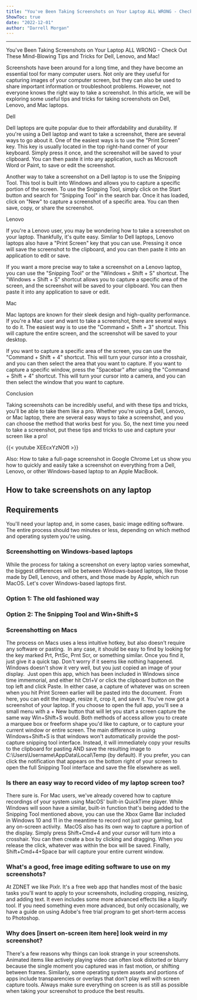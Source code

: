 ```yaml
---
title: "You've Been Taking Screenshots on Your Laptop ALL WRONG - Check Out These Mind-Blowing Tips and Tricks for Dell, Lenovo, and Mac!"
ShowToc: true 
date: "2022-12-01"
author: "Darrell Morgan"
---
```

*****
You've Been Taking Screenshots on Your Laptop ALL WRONG - Check Out These Mind-Blowing Tips and Tricks for Dell, Lenovo, and Mac!

Screenshots have been around for a long time, and they have become an essential tool for many computer users. Not only are they useful for capturing images of your computer screen, but they can also be used to share important information or troubleshoot problems. However, not everyone knows the right way to take a screenshot. In this article, we will be exploring some useful tips and tricks for taking screenshots on Dell, Lenovo, and Mac laptops.

Dell

Dell laptops are quite popular due to their affordability and durability. If you're using a Dell laptop and want to take a screenshot, there are several ways to go about it. One of the easiest ways is to use the "Print Screen" key. This key is usually located in the top right-hand corner of your keyboard. Simply press it once, and the screenshot will be saved to your clipboard. You can then paste it into any application, such as Microsoft Word or Paint, to save or edit the screenshot.

Another way to take a screenshot on a Dell laptop is to use the Snipping Tool. This tool is built into Windows and allows you to capture a specific portion of the screen. To use the Snipping Tool, simply click on the Start button and search for "Snipping Tool" in the search bar. Once it has loaded, click on "New" to capture a screenshot of a specific area. You can then save, copy, or share the screenshot.

Lenovo

If you're a Lenovo user, you may be wondering how to take a screenshot on your laptop. Thankfully, it's quite easy. Similar to Dell laptops, Lenovo laptops also have a "Print Screen" key that you can use. Pressing it once will save the screenshot to the clipboard, and you can then paste it into an application to edit or save.

If you want a more precise way to take a screenshot on a Lenovo laptop, you can use the "Snipping Tool" or the "Windows + Shift + S" shortcut. The "Windows + Shift + S" shortcut allows you to capture a specific area of the screen, and the screenshot will be saved to your clipboard. You can then paste it into any application to save or edit.

Mac

Mac laptops are known for their sleek design and high-quality performance. If you're a Mac user and want to take a screenshot, there are several ways to do it. The easiest way is to use the "Command + Shift + 3" shortcut. This will capture the entire screen, and the screenshot will be saved to your desktop.

If you want to capture a specific area of the screen, you can use the "Command + Shift + 4" shortcut. This will turn your cursor into a crosshair, and you can then select the area that you want to capture. If you want to capture a specific window, press the "Spacebar" after using the "Command + Shift + 4" shortcut. This will turn your cursor into a camera, and you can then select the window that you want to capture.

Conclusion

Taking screenshots can be incredibly useful, and with these tips and tricks, you'll be able to take them like a pro. Whether you're using a Dell, Lenovo, or Mac laptop, there are several easy ways to take a screenshot, and you can choose the method that works best for you. So, the next time you need to take a screenshot, put these tips and tricks to use and capture your screen like a pro!

{{< youtube XEEcxYzNOfI >}} 



Also: How to take a full-page screenshot in Google Chrome
Let us show you how to quickly and easily take a screenshot on everything from a Dell, Lenovo, or other Windows-based laptop to an Apple MacBook. 

 
## How to take screenshots on any laptop
 
## Requirements


You'll need your laptop and, in some cases, basic image editing software. The entire process should two minutes or less, depending on which method and operating system you're using.

 
### Screenshotting on Windows-based laptops


While the process for taking a screenshot on every laptop varies somewhat, the biggest differences will be between Windows-based laptops, like those made by Dell, Lenovo, and others, and those made by Apple, which run MacOS. Let's cover Windows-based laptops first.

 
### Option 1: The old fashioned way
 
### Option 2: The Snipping Tool and Win+Shift+S
 
### Screenshotting on Macs


The process on Macs uses a less intuitive hotkey, but also doesn't require any software or pasting. 
In any case, it should be easy to find by looking for the key marked Prt, PrtSc, Prnt Scr, or something similar. Once you find it, just give it a quick tap. Don't worry if it seems like nothing happened. Windows doesn't show it very well, but you just copied an image of your display. 
Just open this app, which has been included in Windows since time immemorial, and either hit Ctrl+V or click the clipboard button on the top left and click Paste. In either case, a capture of whatever was on screen when you hit Print Screen earlier will be pasted into the document. 
From here, you can edit the image, resize it, crop it, and save it. You've now got a screenshot of your laptop.
If you choose to open the full app, you'll see a small menu with a + New button that will let you start a screen capture the same way Win+Shift+S would. Both methods of access allow you to create a marquee box or freeform shape you'd like to capture, or to capture your current window or entire screen.
The main difference in using Windows+Shift+S is that windows won't automatically provide the post-capture snipping tool interface. Instead, it will immediately copy your results to the clipboard for pasting AND save the resulting image to C:\Users\Username\AppData\Local\Temp (by default). If you prefer, you can click the notification that appears on the bottom right of your screen to open the full Snipping Tool interface and save the file elsewhere as well. 

 
### Is there an easy way to record video of my laptop screen too? 


There sure is. For Mac users, we've already covered how to capture recordings of your system using MacOS' built-in QuickTime player. While Windows will soon have a similar, built-in function that's being added to the Snipping Tool mentioned above, you can use the Xbox Game Bar included in Windows 10 and 11 in the meantime to record not just your gaming, but any on-screen activity. 
MacOS also has its own way to capture a portion of the display. Simply press Shift+Cmd+4 and your cursor will turn into a crosshair. You can then create a box by clicking and dragging. When you release the click, whatever was within the box will be saved. Finally, Shift+Cmd+4+Space bar will capture your entire current window.

 
### What's a good, free image editing software to use on my screenshots? 


At ZDNET we like Pixlr. It's a free web app that handles most of the basic tasks you'll want to apply to your screenshots, including cropping, resizing, and adding text. It even includes some more advanced effects like a liquify tool. If you need something even more advanced, but only occasionally, we have a guide on using Adobe's free trial program to get short-term access to Photoshop.

 
### Why does [insert on-screen item here] look weird in my screenshot? 


There's a few reasons why things can look strange in your screenshots. Animated items like actively playing video can often look distorted or blurry because the single moment you captured was in fast motion, or shifting between frames. Similarly, some operating system assets and portions of apps include transparencies or overlays that don't play well with screen capture tools. Always make sure everything on screen is as still as possible when taking your screenshot to produce the best results.

 
### 




